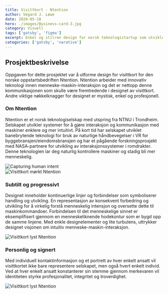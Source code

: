 ```yaml
---
title: Visittkort - Ntention
author: Vegard J. Løwe
date: 2020-05-18
hero: ./images/Business-card-3.jpg
category: Visuell
tags: ['gatsby', 'figma']
excerpt: Enkel og stilren design for norsk teknologistartup som utvikler morgendagens kontrollsystemer.
categories: ['gatsby', 'narative']
---
```

## Prosjektbeskrivelse
Oppgaven for dette prosjektet var å utforme design for visittkort for den norske oppstartsbedriften Ntention. Ntention arbeider med innovativ teknologi innen menneske-maskin-interaksjon og det er nettopp denne kommunikasjonen som skulle være fremtredende i designet av visittkort. Andre viktige nøkkelknagger for designet er mystisk, enkel og profesjonell.

### Om Ntention
Ntention er et norsk teknologiselskap med utspring fra NTNU i Trondheim. Selskapet utvikler systemer for å gjøre interaksjon og kommunikasjon med maskiner enklere og mer intuitivt. På kort tid har selskapet utviklet banebrytende teknologi for bruk av naturlige håndbevegelser i VR for byggebransjen/eiendomsbransjen og har et pågående forskningsprosjekt med NASA-partnere for utvikling av interaksjonssystemer i romdrakter. Denne teknologien lar deg naturlig kontrollere maskiner og stadig bli mer menneskelig.

<div className="Image__Medium">
  <img
    src="/images/Business-card-elements-05.png"
    title="Capturing human intent"
    alt="Capturing human intent"
  />
</div>

<div className="Image__Small">
  <img
    src="/images/Business-card-3.jpg"
    title="Visittkort mørkt"
    alt="Visittkort mørkt Ntention"
  />
</div>

### Subtilt og progressivt
Designet inneholder kontinuerlige linjer og forbindelser som symboliserer handling og utvikling. En representasjon av konsekvent forbedring og utvikling for å virkelig forstå menneskelig intensjon og oversette dette til maskinkommandoer. Forbindelsen til det menneskelige sinnet er eksemplifisert gjennom en menneskeliknende hodekontur som er bygd opp de samme linjene. Med enkle designelementer og lite turbulens, uttrykker designet visjonen om intuitiv menneske-maskin-interaksjon.

<div className="Image__Small">
  <img
    src="/images/Business-card.jpg"
    title="Visittkort lyst"
    alt="Visittkort lyst Ntention"
  />
</div>

### Personlig og signert
Med individuell kontaktinformasjon og et portrett av hver enkelt ansatt vil visittkortet ikke bare representere selskapet, men også hvert enkelt individ. Ved at hver enkelt ansatt konstanterer sin stemme gjennom merkevaren vil identiteten styrke profesjonalitet, integritet og troverdighet.

<div className="Image__Small">
  <img
    src="/images/Business-card-2.jpg"
    title="Visittkort lyst"
    alt="Visittkort lyst Ntention"
  />
</div>
